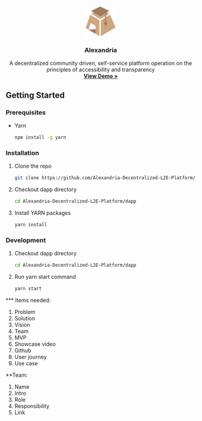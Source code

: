 <div align="center">
  <a href="[https://github.com/othneildrew/Best-README-Template](https://github.com/Alexandria-Decentralized-L2E-Platform/Alexandria/)">
    <img src="images/alexandriaLogo.svg" alt="Logo" width="80" height="80">
  </a>

  <h3 align="center">Alexandria</h3>

  <p align="center">
A decentralized community driven, self-service platform operation on the principles of accessibility and transparency    <br />
    <a href="https://alexandria-orcin.vercel.app"><strong>View Demo »</strong></a>
  </p>
</div>

## Getting Started

### Prerequisites

- Yarn
  ```sh
  npm install -g yarn
  ```

### Installation

1. Clone the repo
   ```sh
   git clone https://github.com/Alexandria-Decentralized-L2E-Platform/Alexandria.git
   ```
2. Checkout dapp directory
   ```sh
   cd Alexandria-Decentralized-L2E-Platform/dapp
   ```
3. Install YARN packages
   ```sh
   yarn install
   ```

### Development

1. Checkout dapp directory
   ```sh
   cd Alexandria-Decentralized-L2E-Platform/dapp
   ```
2. Run yarn start command
   ```sh
   yarn start
   ```

\*\*\* Items needed:

1. Problem
2. Solution
3. Vision
4. Team
5. MVP
6. Showcase video
7. Github
8. User journey
9. Use case

\*\*Team:

1. Name
2. Intro
3. Role
4. Responsibility
5. Link

```

```
